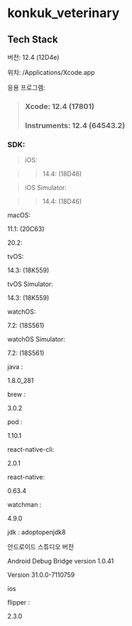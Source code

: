 # konkuk_veterinary

 
## Tech Stack

버전:	12.4 (12D4e)

위치:	/Applications/Xcode.app

응용 프로그램:

> ### Xcode:	12.4 (17801)
>
> ### Instruments:	12.4 (64543.2)

### SDK:

>iOS:

>>14.4:	(18D46)

>iOS Simulator:

>>14.4:	(18D46)

macOS:

11.1:	(20C63)

20.2:

tvOS:

14.3:	(18K559)

tvOS Simulator:

14.3:	(18K559)

watchOS:

7.2:	(18S561)

watchOS Simulator:

7.2:	(18S561)

java :

1.8.0_281

brew :

3.0.2

pod :

1.10.1

react-native-cli: 

2.0.1

react-native: 

0.63.4

watchman :

4.9.0

jdk : adoptopenjdk8

안드로이드 스튜디오 버전 

Android Debug Bridge version 1.0.41

Version 31.0.0-7110759

ios 

flipper : 

2.3.0
